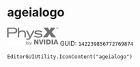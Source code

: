 # ageialogo
![](/img/ageialogo.png)
GUID: `142239856772769874`
```
EditorGUIUtility.IconContent("ageialogo")
```
